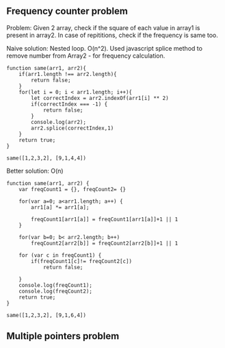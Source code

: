 ## Frequency counter problem

Problem: Given 2 array, check if the square of each value in array1 is present in array2. In case of repititions, check if the frequency is same too.

Naive solution: 
Nested loop. O(n^2).
Used javascript splice method to remove number from Array2 - for frequency calculation.

```
function same(arr1, arr2){
    if(arr1.length !== arr2.length){
        return false;
    }
    for(let i = 0; i < arr1.length; i++){
        let correctIndex = arr2.indexOf(arr1[i] ** 2)
        if(correctIndex === -1) {
            return false;
        }
        console.log(arr2);
        arr2.splice(correctIndex,1)
    }
    return true;
}

same([1,2,3,2], [9,1,4,4])
```

Better solution: O(n)

```
function same(arr1, arr2) {
    var freqCount1 = {}, freqCount2= {}

    for(var a=0; a<arr1.length; a++) {
        arr1[a] *= arr1[a];
        
        freqCount1[arr1[a]] = freqCount1[arr1[a]]+1 || 1
    }

    for(var b=0; b< arr2.length; b++)
        freqCount2[arr2[b]] = freqCount2[arr2[b]]+1 || 1

    for (var c in freqCount1) {
        if(freqCount1[c]!= freqCount2[c])
            return false;
           
    }
    console.log(freqCount1);
    console.log(freqCount2);
    return true;        
}

same([1,2,3,2], [9,1,6,4])
```

## Multiple pointers problem
